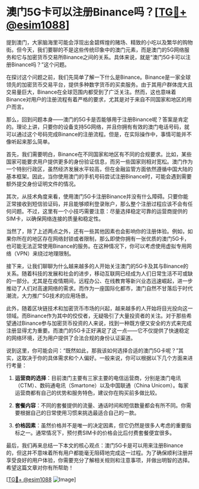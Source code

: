 # 澳门5G卡可以注册Binance吗？[[TG💪+ @esim1088](https://t.me/s/esim1088)]

提到澳门，大家脑海里可能会浮现出金碧辉煌的赌场、精致的小吃以及繁华的购物街。但今天，我们要聊的不是这些传统印象中的澳门元素，而是澳门的5G网络服务和它与加密货币交易所Binance之间的关系。具体来说，就是“澳门5G卡可以注册Binance吗？”这个问题。

在探讨这个问题之前，我们先简单了解一下什么是Binance。Binance是一家全球领先的加密货币交易平台，提供多种数字货币的买卖服务。由于其用户群体庞大且交易量巨大，Binance在全球范围内都受到了广泛关注。然而，这也意味着Binance对用户的注册流程有着严格的要求，尤其是对于来自不同国家和地区的用户而言。

那么，回到问题本身——澳门的5G卡是否能够用于注册Binance呢？答案是肯定的。理论上讲，只要你的设备支持5G网络，并且你拥有有效的澳门电话号码，就可以通过这个号码完成Binance的注册流程。但是，在实际操作中，事情可能并不像听起来那么简单。

首先，我们需要明白，Binance在不同国家和地区有不同的合规要求。比如，某些国家可能要求用户提供更多的身份验证信息，而另一些国家则相对宽松。澳门作为一个特别行政区，虽然经济发展水平较高，但在金融监管方面依然遵循中国大陆的基本框架。因此，当你使用澳门的手机号码尝试注册Binance时，可能会遇到需要额外提交身份证明文件的情况。

其次，从技术角度来看，使用澳门5G卡注册Binance并没有什么障碍。只要你能正常接收到短信验证码，并且能够顺利登录账户，那么整个注册过程应该不会有任何问题。不过，这里有一个小技巧需要注意：尽量选择稳定可靠的运营商提供的SIM卡，以确保网络连接的质量和稳定性。

当然了，除了上述两点之外，还有一些其他因素也会影响你的注册体验。例如，如果你所在的地区存在网络封锁或者限制，那么即使你拥有一张优质的澳门5G卡，也可能无法正常使用Binance的服务。在这种情况下，你可以考虑使用虚拟专用网络（VPN）来绕过地理限制。

接下来，让我们聊聊为什么越来越多的人开始关注澳门的5G卡及其与Binance的关系。随着科技的发展和社会的进步，移动互联网已经成为人们日常生活不可或缺的一部分。尤其是在疫情期间，远程办公、在线教育等新兴业态迅速崛起，进一步推动了人们对高速网络的需求。而作为一座国际化都市，澳门自然不甘落后于时代潮流，大力推广5G技术的应用场景。

此外，随着区块链技术和加密货币市场的兴起，越来越多的人开始将目光投向这一领域。而Binance作为其中的佼佼者，无疑吸引了大量投资者的关注。对于那些希望通过Binance参与加密货币投资的人来说，找到一种既方便又安全的方式来完成注册显得尤为重要。而澳门的5G卡正好满足了这一点——它不仅提供了快速稳定的网络环境，还为用户提供了合法合规的身份认证渠道。

说到这里，你可能会问：“既然如此，那我该如何选择合适的澳门5G卡呢？”其实，这取决于你的具体需求和个人偏好。一般来说，你可以根据以下几个方面来进行考量：

1. **运营商的选择**：目前澳门主要有三家主要的电信运营商，分别是澳门电讯（CTM）、数码通电讯（Smartone）以及中国联通（China Unicom）。每家运营商都有自己的优势和服务特色，建议你在购买前多做比较。
   
2. **套餐内容**：不同的套餐提供的流量、通话时间和短信数量都会有所不同。你需要根据自己的日常使用习惯来挑选最适合自己的一款。

3. **价格因素**：虽然价格并不是唯一的决定因素，但它仍然是很多人考虑的重要指标之一。通常情况下，预付费SIM卡的价格会比后付费套餐便宜很多。

最后，我们再来总结一下本文的核心观点：澳门5G卡是可以用来注册Binance的，但这并不意味着所有用户都能毫无阻碍地完成这一过程。为了确保顺利注册并享受良好的用户体验，你需要充分了解相关规则和注意事项，并做出明智的选择。希望这篇文章对你有所帮助！

[[TG💪+ @esim1088](https://t.me/s/esim1088) ![Image](https://i.postimg.cc/4NQfJmqS/Snipaste-2025-05-13-00-14-12.png)]